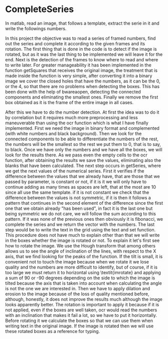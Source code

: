 # CompleteSeries
In matlab, read an image, that follows a template, extract the serie in it and write the followings numbers.

In this project the objective was to read a series of framed numbers, find out the series and complete it according to the given frames and its rotation. The first thing that is done in the code is to detect if the image is rotated, but as it was the last thing to be implemented we will leave it for the end. 
Next is the detection of the frames to know where to read and where to write later.
For greater manageability it has been implemented in the function getSquares that receives the original image, the treatment that is made inside the function is very simple, after converting it into a binary image we cover the closed holes that have the numbers, as it can be the 0, or the 4, so that there are no problems when detecting the boxes. This has been done with the help of bwareaopen, detecting the connected components and eliminating the smallest ones. Finally we remove the first box obtained as it is the frame of the entire image in all cases. 

After this we have to do the number detection. At first the idea was to do it by correlation but it requires much more preprocessing and less maneuverable than using the ocr function which is what I have finally implemented. First we need the image in binary format and complemented (with white numbers and black background). Then we look for the connected components to be able to differentiate the numbers of the rest, the numbers will be the smallest so the rest we put them to 0, that is to say, to black. Once we have only the numbers and we have all the boxes, we will look for the results there. As we pass even the empty cells to the ocr function, after obtaining the results we save the values, eliminating also the blanks that have been calculated.
The next step occurs in getSeries, where we get the next values of the numerical series. First it verifies if the difference between the values that we already have, that are those that we passed by parameter, is constant or not, if it is it we will only have to continue adding as many times as spaces are left, that at the most are 10 since all use the same template. if it is not constant we check that the difference between the values is not symmetric, if it is then it follows a pattern that continues in the second element of the difference since the first one that we obtain already "has been used", in fact it is the last one but being symmetric we do not care, we will follow the sum according to this pattern. If it was none of the previous ones then obviously it is fibonacci, we complete the series and we return the vector with the numbers. 
The last step would be to write the text in the grid using the text and set function. This procedure does not have much to explain other than that we will write in the boxes whether the image is rotated or not. To explain it let's first see how to rotate the image.
We use the Hough transform that among others allows us to see the angle of inclination of the lines, with respect to the X axis, that we find looking for the peaks of the function. If the tilt is small, it is convenient not to touch the image because when we rotate it we lose quality and the numbers are more difficult to identify, but of course, if it is too large we must return it to horizontal using \textit{imrotate} and applying a sum of 90 or -90 degrees depending on the side to which the image is tilted because the axis that is taken into account when calculating the angle is not the one we are interested in. Then we have to apply dilation and erosion to the image because of the loss of quality mentioned before, although, honestly, it does not improve the results much although the image looks apparently better. The rotation is important to apply it because if it is not applied, even if the boxes are well taken, ocr would read the numbers with an inclination that makes it fail a lot, so we have to put it horizontally. Before rotating it we calculate the boxes so that we can use them when writing text in the original image. If the image is rotated then we will use these rotated boxes as a reference for typing.
